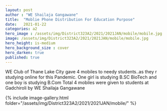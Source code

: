 ```yaml
---
layout: post
author : "WE Shailaja Gangawane"
title:  "Moblie Phone Distribution For Education Purpose"
date:   2021-01-22
categories: a2
hero_image : /assets/img/District323A2/2021/2021JAN/mobile/mobile.jpg
image: /assets/img/District323A2/2021/2021JAN/mobile/mobile.jpg
hero_height: is-medium
hero_background_size : cover
hero_darken: true
published: true
---
```


WE Club of Thane Lake City  gave 4 mobiles to needy students..as they r studying online  for this Pandemic. One girl is studying B.SC BioTech and one boy is studying B.Com Total 4 mobiles were given to students at Gadchiroli by WE Shailaja Gangawane

{% include image-gallery.html folder="/assets/img/District323A2/2021/2021JAN/mobile/" %}
